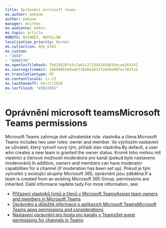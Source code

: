 ```yaml
---
title: Oprávnění microsoft teams
ms.author: pebaum
author: pebaum
manager: mnirkhe
ms.audience: Admin
ms.topic: article
ROBOTS: NOINDEX, NOFOLLOW
localization_priority: Normal
ms.collection: Adm_O365
ms.custom:
- "2658"
- "9000730"
ms.openlocfilehash: fb035b28fa3c1a61c27138d1b5d819acae264141
ms.sourcegitcommit: 286000b588adef1bbbb28337a9d9e087ec783fa2
ms.translationtype: MT
ms.contentlocale: cs-CZ
ms.lasthandoff: 04/27/2020
ms.locfileid: "43911931"
---
```

# <a name="microsoft-teams-permissions"></a><span data-ttu-id="61cf8-102">Oprávnění microsoft teams</span><span class="sxs-lookup"><span data-stu-id="61cf8-102">Microsoft Teams permissions</span></span>

<span data-ttu-id="61cf8-103">Microsoft Teams zahrnuje dvě uživatelské role: vlastníka a člena.</span><span class="sxs-lookup"><span data-stu-id="61cf8-103">Microsoft Teams includes two user roles: owner and member.</span></span> <span data-ttu-id="61cf8-104">Ve výchozím nastavení se uživateli, který vytvoří nový tým, přiřadí stav vlastníka.</span><span class="sxs-lookup"><span data-stu-id="61cf8-104">By default, a user who creates a new team is granted the owner status.</span></span> <span data-ttu-id="61cf8-105">Kromě toho mohou mít vlastníci a členové možnosti moderátora pro kanál (pokud bylo nastaveno moderování).</span><span class="sxs-lookup"><span data-stu-id="61cf8-105">In addition, owners and members can have moderator capabilities for a channel (if moderation has been set up).</span></span> <span data-ttu-id="61cf8-106">Pokud je tým vytvořen z existující skupiny Microsoft 365, oprávnění jsou zděděna.</span><span class="sxs-lookup"><span data-stu-id="61cf8-106">If a team is created from an existing Microsoft 365 Group, permissions are inherited.</span></span> <span data-ttu-id="61cf8-107">Další informace najdete tady:</span><span class="sxs-lookup"><span data-stu-id="61cf8-107">For more information, see:</span></span>

- [<span data-ttu-id="61cf8-108">Přiřazení vlastníků týmů a členů v Microsoft Teams</span><span class="sxs-lookup"><span data-stu-id="61cf8-108">Assign team owners and members in Microsoft Teams</span></span>](https://docs.microsoft.com/microsoftteams/assign-roles-permissions)
- [<span data-ttu-id="61cf8-109">Oprávnění a důležité informace o aplikacích Microsoft Teams</span><span class="sxs-lookup"><span data-stu-id="61cf8-109">Microsoft Teams apps permissions and considerations</span></span>](https://docs.microsoft.com/microsoftteams/app-permissions)
- [<span data-ttu-id="61cf8-110">Nastavení oprávnění pro hosta pro kanály v Teams</span><span class="sxs-lookup"><span data-stu-id="61cf8-110">Set guest permissions for channels in Teams</span></span>](https://support.office.com/article/4756c468-2746-4bfd-a582-736d55fcc169)
